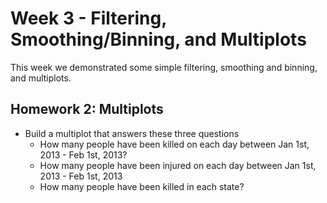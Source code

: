 # Week 3 - Filtering, Smoothing/Binning, and Multiplots

This week we demonstrated some simple filtering, smoothing and binning, and
multiplots.

## Homework 2: Multiplots

* Build a multiplot that answers these three questions
  * How many people have been killed on each day between Jan 1st, 2013 - Feb 1st, 2013?
  * How many people have been injured on each day between Jan 1st, 2013 - Feb 1st, 2013
  * How many people have been killed in each state?
